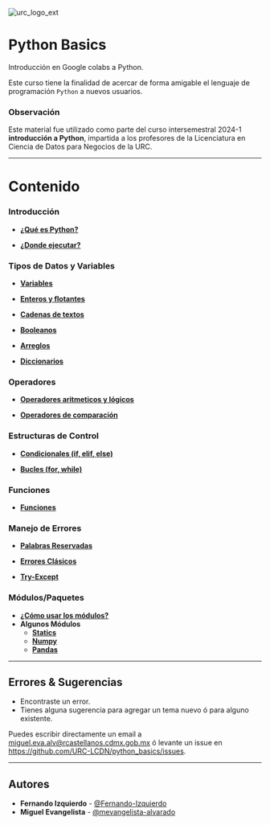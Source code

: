 ![urc_logo_ext](https://github.com/URC-LCDN/calculo_con_python/assets/28746720/776b5280-352f-42af-b356-16b02c5e21fc)

# Python Basics
Introducción en Google colabs a Python.

Este curso tiene la finalidad de acercar de forma amigable el lenguaje de programación `Python` a nuevos usuarios. 

### Observación 
Este material fue utilizado como parte del curso intersemestral 2024-1 __introducción a Python__, impartida a los profesores de la Licenciatura en Ciencia de Datos para Negocios de la URC. 
___

# Contenido

### Introducción 
   
 * **[¿Qué es Python?](https://github.com/URC-LCDN/python_basics/blob/main/Introduccion_Python.ipynb)**
   
 * **[¿Donde ejecutar?](https://github.com/URC-LCDN/python_basics/blob/main/Donde_Ejecutar_Python.ipynb)**  

### Tipos de Datos y Variables
 * **[Variables](https://github.com/URC-LCDN/python_basics/blob/main/Variables.ipynb)**
 
 * **[Enteros y flotantes](https://github.com/URC-LCDN/python_basics/blob/main/Variables_Int_Float.ipynb)**  

 * **[Cadenas de textos](https://github.com/URC-LCDN/python_basics/blob/main/Cadenas.ipynb)**  

 * **[Booleanos](https://github.com/URC-LCDN/python_basics/blob/main/Booleanos.ipynb)**  

 * **[Arreglos](https://github.com/URC-LCDN/python_basics/blob/main/Listas.ipynb)**  

 * **[Diccionarios](https://github.com/URC-LCDN/python_basics/blob/main/Diccionarios.ipynb)**  

### Operadores

 * **[Operadores aritmeticos y lógicos](https://github.com/URC-LCDN/python_basics/blob/main/Operadores_aritm%C3%A9ticos_y_l%C3%B3gicos.ipynb)**  

 * **[Operadores de comparación](https://github.com/URC-LCDN/python_basics/blob/main/Operadores_de_Comparacion.ipynb)**  
 
### Estructuras de Control

* **[Condicionales (if, elif, else)](https://github.com/URC-LCDN/python_basics/blob/main/Condicionales.ipynb)**  

* **[Bucles (for, while)](https://github.com/URC-LCDN/python_basics/blob/main/Ciclo_For_While.ipynb)**  

### Funciones
 * **[Funciones]()**  

### Manejo de Errores 
 * **[Palabras Reservadas](https://github.com/URC-LCDN/python_basics/blob/main/Funciones_Nativas_y_Palabras_Reservadas.ipynb)**
   
 * **[Errores Clásicos](https://github.com/URC-LCDN/python_basics/blob/main/Errores_de_Python.ipynb)**
   
 * **[Try-Except](https://github.com/URC-LCDN/python_basics/blob/main/Manejos_de_Errores.ipynb)**

### Módulos/Paquetes

 * **[¿Cómo usar los módulos?](https://github.com/URC-LCDN/python_basics/blob/main/Importar_Modulos.ipynb)**  
 * **Algunos Módulos**  
     * **[Statics](https://github.com/URC-LCDN/python_basics/blob/main/Statistics.ipynb)**  
     * **[Numpy](https://github.com/URC-LCDN/python_basics/blob/main/Intro_Numpy.ipynb)**  
     * **[Pandas](https://github.com/URC-LCDN/python_basics/blob/main/Intro_Pandas_con_datos_del_sistema_Ajolote.ipynb)**  
___

## Errores & Sugerencias
 * Encontraste un error.
 * Tienes alguna sugerencia para agregar un tema nuevo ó para alguno existente.

Puedes escribir directamente un email a [miguel.eva.alv@rcastellanos.cdmx.gob.mx](mailto:miguel.eva.alv@rcastellanos.cdmx.gob.mx) ó levante un issue en https://github.com/URC-LCDN/python_basics/issues.
___

## Autores

 * **Fernando Izquierdo** - [@Fernando-Izquierdo](https://github.com/Fernando-Izquierdo)
 * **Miguel Evangelista** - [@mevangelista-alvarado](https://github.com/mevangelista-alvarado)
